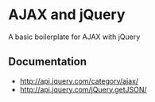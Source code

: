 # AJAX and jQuery
A basic boilerplate for AJAX with jQuery

## Documentation
* http://api.jquery.com/category/ajax/
* http://api.jquery.com/jQuery.getJSON/
